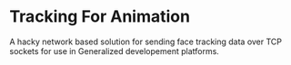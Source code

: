 # Tracking For Animation

A hacky network based solution for sending face tracking data over TCP sockets for use in Generalized developement platforms.
